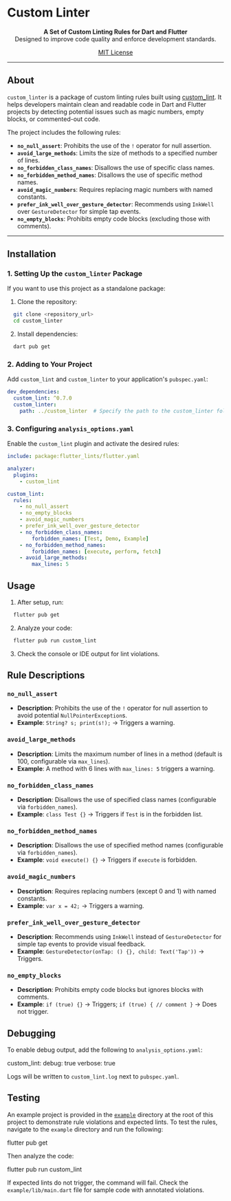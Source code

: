 # Custom Linter

<p align="center">
  <strong>A Set of Custom Linting Rules for Dart and Flutter</strong><br>
  Designed to improve code quality and enforce development standards.
</p>

<p align="center">
  <a href="LICENSE">MIT License</a>
</p>

---

## About

`custom_linter` is a package of custom linting rules built using [custom_lint](https://pub.dev/packages/custom_lint). It helps developers maintain clean and readable code in Dart and Flutter projects by detecting potential issues such as magic numbers, empty blocks, or commented-out code.

The project includes the following rules:
- **`no_null_assert`**: Prohibits the use of the `!` operator for null assertion.
- **`avoid_large_methods`**: Limits the size of methods to a specified number of lines.
- **`no_forbidden_class_names`**: Disallows the use of specific class names.
- **`no_forbidden_method_names`**: Disallows the use of specific method names.
- **`avoid_magic_numbers`**: Requires replacing magic numbers with named constants.
- **`prefer_ink_well_over_gesture_detector`**: Recommends using `InkWell` over `GestureDetector` for simple tap events.
- **`no_empty_blocks`**: Prohibits empty code blocks (excluding those with comments).

---

## Installation

### 1. Setting Up the `custom_linter` Package
If you want to use this project as a standalone package:

1. Clone the repository:
```bash
  git clone <repository_url>
  cd custom_linter
```
2. Install dependencies:
```bash
  dart pub get
```

### 2. Adding to Your Project
Add `custom_lint` and `custom_linter` to your application's `pubspec.yaml`:
```yaml
dev_dependencies:
  custom_lint: ^0.7.0
  custom_linter:
    path: ../custom_linter  # Specify the path to the custom_linter folder
```

### 3. Configuring `analysis_options.yaml`
Enable the `custom_lint` plugin and activate the desired rules:
```yaml
include: package:flutter_lints/flutter.yaml

analyzer:
  plugins:
    - custom_lint

custom_lint:
  rules:
    - no_null_assert
    - no_empty_blocks
    - avoid_magic_numbers
    - prefer_ink_well_over_gesture_detector
    - no_forbidden_class_names:
        forbidden_names: [Test, Demo, Example]
    - no_forbidden_method_names:
        forbidden_names: [execute, perform, fetch]
    - avoid_large_methods:
        max_lines: 5
```

## Usage

1. After setup, run:
```bash
  flutter pub get
```   

2. Analyze your code:
```bash
  flutter pub run custom_lint
```   

3. Check the console or IDE output for lint violations.

## Rule Descriptions

### `no_null_assert`
- **Description**: Prohibits the use of the `!` operator for null assertion to avoid potential `NullPointerException`s.
- **Example**: `String? s; print(s!);` → Triggers a warning.

### `avoid_large_methods`
- **Description**: Limits the maximum number of lines in a method (default is 100, configurable via `max_lines`).
- **Example**: A method with 6 lines with `max_lines: 5` triggers a warning.

### `no_forbidden_class_names`
- **Description**: Disallows the use of specified class names (configurable via `forbidden_names`).
- **Example**: `class Test {}` → Triggers if `Test` is in the forbidden list.

### `no_forbidden_method_names`
- **Description**: Disallows the use of specified method names (configurable via `forbidden_names`).
- **Example**: `void execute() {}` → Triggers if `execute` is forbidden.

### `avoid_magic_numbers`
- **Description**: Requires replacing numbers (except 0 and 1) with named constants.
- **Example**: `var x = 42;` → Triggers a warning.

### `prefer_ink_well_over_gesture_detector`
- **Description**: Recommends using `InkWell` instead of `GestureDetector` for simple tap events to provide visual feedback.
- **Example**: `GestureDetector(onTap: () {}, child: Text('Tap'))` → Triggers.

### `no_empty_blocks`
- **Description**: Prohibits empty code blocks but ignores blocks with comments.
- **Example**: `if (true) {}` → Triggers; `if (true) { // comment }` → Does not trigger.

## Debugging

To enable debug output, add the following to `analysis_options.yaml`:

custom_lint:
debug: true
verbose: true

Logs will be written to `custom_lint.log` next to `pubspec.yaml`.

## Testing

An example project is provided in the [`example`](./example) directory at the root of this project to demonstrate rule violations and expected lints. To test the rules, navigate to the `example` directory and run the following:

flutter pub get

Then analyze the code:

flutter pub run custom_lint

If expected lints do not trigger, the command will fail. Check the `example/lib/main.dart` file for sample code with annotated violations.